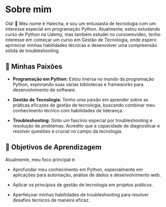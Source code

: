 # Sobre mim

Olá! 👋 Meu nome é Haiecha, e sou um entusiasta de tecnologia com um interesse especial em programação Python. Atualmente, estou estudando curso de Python na Udemy, mas também estudei no cursoemvídeo, tenho interesse em começar um curso em Gestão de Tecnologia, onde espero aprimorar minhas habilidades técnicas e desenvolver uma compreensão sólida de troubleshooting.

## 🚀 Minhas Paixões

- **Programação em Python:** Estou imersa no mundo da programação Python, explorando suas várias bibliotecas e frameworks para desenvolvimento de software.
  
- **Gestão de Tecnologia:** Tenho uma paixão em aprender sobre as práticas eficazes de gestão de tecnologia, buscando combinar meu conhecimento técnico com habilidades de liderança.

- **Troubleshooting:** Sinto um fascínio especial por troubleshooting e resolução de problemas. Acredito que a capacidade de diagnosticar e resolver questões é crucial no campo da tecnologia.

## 🌱 Objetivos de Aprendizagem

Atualmente, meu foco principal é:

- Aprofundar meu conhecimento em Python, especialmente em aplicações para automação, análise de dados e desenvolvimento web.

- Aplicar os princípios de gestão de tecnologia em projetos práticos.

- Aperfeiçoar minhas habilidades de troubleshooting para resolver desafios técnicos de maneira eficaz.

<!---
Haiecha/Haiecha is a ✨ special ✨ repository because its `README.md` (this file) appears on your GitHub profile.
You can click the Preview link to take a look at your changes.
--->
